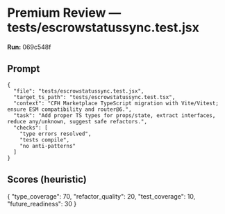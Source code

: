 # Premium Review — tests/escrowstatussync.test.jsx

**Run:** 069c548f

## Prompt

```
{
  "file": "tests/escrowstatussync.test.jsx",
  "target_ts_path": "tests/escrowstatussync.test.tsx",
  "context": "CFH Marketplace TypeScript migration with Vite/Vitest; ensure ESM compatibility and router@6.",
  "task": "Add proper TS types for props/state, extract interfaces, reduce any/unknown, suggest safe refactors.",
  "checks": [
    "type errors resolved",
    "tests compile",
    "no anti-patterns"
  ]
}
```

## Scores (heuristic)

{
  "type_coverage": 70,
  "refactor_quality": 20,
  "test_coverage": 10,
  "future_readiness": 30
}
